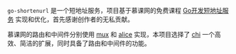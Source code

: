 `go-shortenurl` 是一个短地址服务，项目基于慕课网的免费课程 [Go开发短地址服务](https://www.imooc.com/learn/1150) 实现和优化，首先感谢创作者的无私贡献。

慕课网的路由和中间件分别使用 [mux](https://github.com/gorilla/mux) 和 [alice](https://github.com/justinas/alice)  实现，本项目选择了 [chi](https://github.com/go-chi/chi) 一个高效、简洁的扩展，同时具备了路由和中间件的功能。

